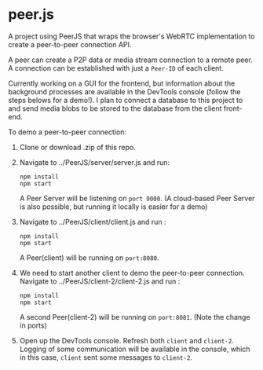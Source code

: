 # peer.js

A project using PeerJS that wraps the browser's WebRTC implementation to create a peer-to-peer connection API.

A peer can create a P2P data or media stream connection to a remote peer. A connection can be established with just a `Peer-ID` of each client.

Currently working on a GUI for the frontend, but information about the background processes are available in the DevTools console (follow the steps belows for a demo!). I plan to connect a database to this project to and send media blobs to be stored to the database from the client front-end.

To demo a peer-to-peer connection:

1. Clone or download .zip of this repo.

2. Navigate to ../PeerJS/server/server.js and run:
   ```
   npm install
   npm start
   ```
   A Peer Server will be listening on `port 9000`. (A cloud-based Peer Server is also possible, but running it locally is easier for a demo)
   
3. Navigate to ../PeerJS/client/client.js and run :
   ```
   npm install
   npm start
   ```
   A Peer(client) will be running on `port:8080`. 
   
4. We need to start another client to demo the peer-to-peer connection. Navigate to ../PeerJS/client-2/client-2.js and run : 
   ```
   npm install
   npm start
   ```
   A second Peer(client-2) will be running on `port:8081`. (Note the change in ports)
   
5. Open up the DevTools console. Refresh both `client` and `client-2`. Logging of some communication will be available in the console, which in this case, `client` sent some messages to `client-2`. 
   
   
   
   

